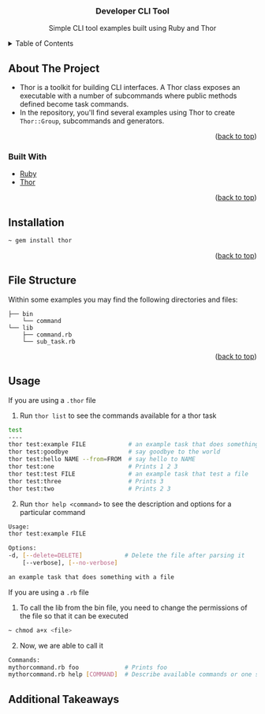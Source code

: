 <div id="top"></div>

<!-- PROJECT LOGO -->
<div align="center">
  <h3 align="center">Developer CLI Tool</h3>
  <p align="center">
    Simple CLI tool examples built using Ruby and Thor
  </p>
</div>



<!-- TABLE OF CONTENTS -->
<details>
  <summary>Table of Contents</summary>
  <ol>
    <li>
      <a href="#about-the-project">About The Project</a>
      <ul>
        <li><a href="#built-with">Built With</a></li>
      </ul>
    </li>
    <li>
      <a href="#getting-started">Getting Started</a>
      <ul>
        <li><a href="#prerequisites">Prerequisites</a></li>
        <li><a href="#installation">Installation</a></li>
      </ul>
    </li>
    <li><a href="#usage">Usage</a></li>
  </ol>
</details>



<!-- ABOUT THE PROJECT -->
## About The Project
* Thor is a toolkit for building CLI interfaces. A Thor class exposes an executable with a number of subcommands where public methods defined become task commands.
* In the repository, you'll find several examples using Thor to create `Thor::Group`, subcommands and generators. 

<p align="right">(<a href="#top">back to top</a>)</p>

### Built With

* [Ruby](https://www.ruby-lang.org/en/)
* [Thor](http://whatisthor.com/)

<p align="right">(<a href="#top">back to top</a>)</p>



<!-- GETTING STARTED -->
## Installation

  ```sh
  ~ gem install thor
  ```

<p align="right">(<a href="#top">back to top</a>)</p>


## File Structure

Within some examples you may find the following directories and files:

```
├── bin
	└── command
└── lib
	├── command.rb
	└── sub_task.rb
```

<p align="right">(<a href="#top">back to top</a>)</p>


## Usage
If you are using a `.thor` file

1. Run `thor list` to see the commands available for a thor task 
  ```sh
  test
----
thor test:example FILE            # an example task that does something with a file
thor test:goodbye                 # say goodbye to the world
thor test:hello NAME --from=FROM  # say hello to NAME
thor test:one                     # Prints 1 2 3
thor test:test FILE               # an example task that test a file
thor test:three                   # Prints 3
thor test:two                     # Prints 2 3
  ```
2. Run `thor help <command>` to see the description and options for a particular command
  ```sh
  Usage:
  thor test:example FILE

Options:
  -d, [--delete=DELETE]            # Delete the file after parsing it
      [--verbose], [--no-verbose]  

an example task that does something with a file
  ```

If you are using a `.rb` file

1. To call the lib from the bin file, you need to change the permissions of the file so that it can be executed
  ```sh
  ~ chmod a+x <file>
  ```

2. Now, we are able to call it
  ```sh
  Commands:
  mythorcommand.rb foo             # Prints foo
  mythorcommand.rb help [COMMAND]  # Describe available commands or one specific command
  ```

## Additional Takeaways


